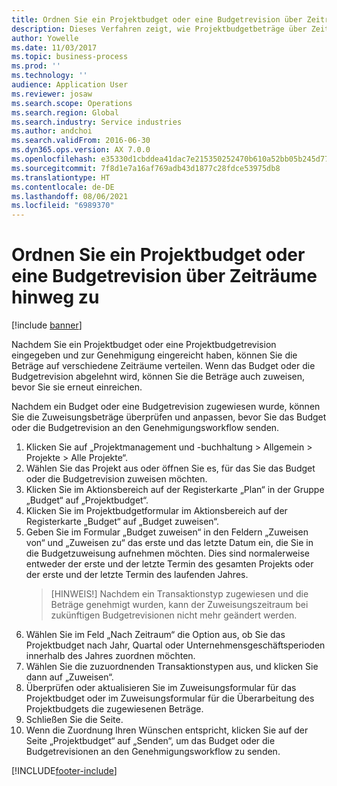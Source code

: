 ```yaml
---
title: Ordnen Sie ein Projektbudget oder eine Budgetrevision über Zeiträume hinweg zu
description: Dieses Verfahren zeigt, wie Projektbudgetbeträge über Zeiträume verteilt werden.
author: Yowelle
ms.date: 11/03/2017
ms.topic: business-process
ms.prod: ''
ms.technology: ''
audience: Application User
ms.reviewer: josaw
ms.search.scope: Operations
ms.search.region: Global
ms.search.industry: Service industries
ms.author: andchoi
ms.search.validFrom: 2016-06-30
ms.dyn365.ops.version: AX 7.0.0
ms.openlocfilehash: e35330d1cbddea41dac7e215350252470b610a52bb05b245d7794a37415dcd3c
ms.sourcegitcommit: 7f8d1e7a16af769adb43d1877c28fdce53975db8
ms.translationtype: HT
ms.contentlocale: de-DE
ms.lasthandoff: 08/06/2021
ms.locfileid: "6989370"
---
```

# <a name="allocate-a-project-budget-or-budget-revision-across-periods"></a>Ordnen Sie ein Projektbudget oder eine Budgetrevision über Zeiträume hinweg zu

[!include [banner](../../includes/banner.md)]

Nachdem Sie ein Projektbudget oder eine Projektbudgetrevision eingegeben und zur Genehmigung eingereicht haben, können Sie die Beträge auf verschiedene Zeiträume verteilen. Wenn das Budget oder die Budgetrevision abgelehnt wird, können Sie die Beträge auch zuweisen, bevor Sie sie erneut einreichen. 

Nachdem ein Budget oder eine Budgetrevision zugewiesen wurde, können Sie die Zuweisungsbeträge überprüfen und anpassen, bevor Sie das Budget oder die Budgetrevision an den Genehmigungsworkflow senden. 

1. Klicken Sie auf „Projektmanagement und -buchhaltung > Allgemein > Projekte > Alle Projekte“. 
2. Wählen Sie das Projekt aus oder öffnen Sie es, für das Sie das Budget oder die Budgetrevision zuweisen möchten. 
3. Klicken Sie im Aktionsbereich auf der Registerkarte „Plan“ in der Gruppe „Budget“ auf „Projektbudget“. 
4. Klicken Sie im Projektbudgetformular im Aktionsbereich auf der Registerkarte „Budget“ auf „Budget zuweisen“. 
5. Geben Sie im Formular „Budget zuweisen“ in den Feldern „Zuweisen von“ und „Zuweisen zu“ das erste und das letzte Datum ein, die Sie in die Budgetzuweisung aufnehmen möchten. Dies sind normalerweise entweder der erste und der letzte Termin des gesamten Projekts oder der erste und der letzte Termin des laufenden Jahres.  
   > [HINWEIS!] Nachdem ein Transaktionstyp zugewiesen und die Beträge genehmigt wurden, kann der Zuweisungszeitraum bei zukünftigen Budgetrevisionen nicht mehr geändert werden. 
6. Wählen Sie im Feld „Nach Zeitraum“ die Option aus, ob Sie das Projektbudget nach Jahr, Quartal oder Unternehmensgeschäftsperioden innerhalb des Jahres zuordnen möchten.
7. Wählen Sie die zuzuordnenden Transaktionstypen aus, und klicken Sie dann auf „Zuweisen“. 
8. Überprüfen oder aktualisieren Sie im Zuweisungsformular für das Projektbudget oder im Zuweisungsformular für die Überarbeitung des Projektbudgets die zugewiesenen Beträge. 
9. Schließen Sie die Seite.
10. Wenn die Zuordnung Ihren Wünschen entspricht, klicken Sie auf der Seite „Projektbudget“ auf „Senden“, um das Budget oder die Budgetrevisionen an den Genehmigungsworkflow zu senden.  




[!INCLUDE[footer-include](../../includes/footer-banner.md)]